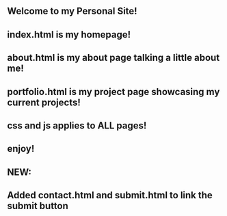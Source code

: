 ## Welcome to my Personal Site! 
## index.html is my homepage! 
## about.html is my about page talking a little about me!
## portfolio.html is my project page showcasing my current projects! 
## css and js applies to ALL pages!
## enjoy!  
## NEW:
## Added contact.html and submit.html to link the submit button